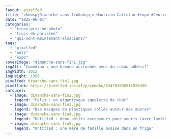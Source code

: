 ```yaml
---
layout: pixelfed
title: '«&nbsp;Dimanche sans fin&nbsp;» Maurizio Cattelan #expo #CentrePompidou #Metz'
date: "2025-06-01"
categories: 
  - "trucs-pris-en-photo"
  - "trucs-de-parisien"
  - "qui-sont-maintenant-alsaciens/"
tags: 
  - "pixelfed"
  - "metz"
  - "expo"
coverImage: "dimanche-sans-fin1.jpg"
imgAlt: "Comedian : une banane accrochée avec du ruban adhésif"
imgWidth: 1013
imgHeight: 1350
pixelfed: dimanche-sans-fin1.jpg
pixellink: https://pixelfed.social/p/zemoko/834763908511926490
carousel: 
  - image: dimanche-sans-fin2.jpg
    legend: "Felix : un gigantesque squelette de chat"
  - image: dimanche-sans-fin3.jpg
    legend: "Des masques en plastiques collés autour des œuvres"
  - image: dimanche-sans-fin4.jpg
    legend: "Untitled : deux petits ascenseurs pour souris (avec lumières, sons et portes qui s’ouvrent !)"
  - image: dimanche-sans-fin5.jpg
    legend: "Untitled : une mère de famille assise dans un frigo"
---
```

